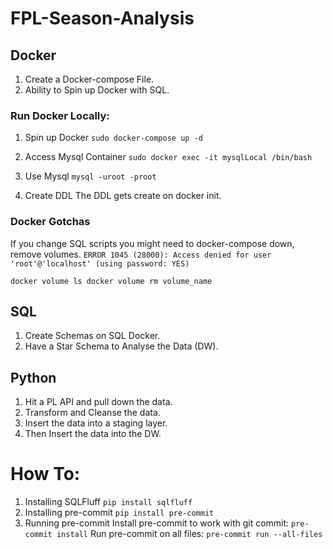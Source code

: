 # FPL-Season-Analysis

## Docker
1. Create a Docker-compose File.
2. Ability to Spin up Docker with SQL.

### Run Docker Locally:
1. Spin up Docker
`sudo docker-compose up -d`

2. Access Mysql Container
`sudo docker exec -it mysqlLocal /bin/bash`

3. Use Mysql
`mysql -uroot -proot`

4. Create DDL
The DDL gets create on docker init.


### Docker Gotchas
If you change SQL scripts you might need to docker-compose down, remove volumes.
`ERROR 1045 (28000): Access denied for user 'root'@'localhost' (using password: YES)`

`
docker volume ls
docker volume rm volume_name
`

## SQL 
1. Create Schemas on SQL Docker.
2. Have a Star Schema to Analyse the Data (DW).

## Python
1. Hit a PL API and pull down the data.
2. Transform and Cleanse the data.
3. Insert the data into a staging layer.
4. Then Insert the data into the DW. 


# How To: 
1. Installing SQLFluff 
`pip install sqlfluff`
2. Installing pre-commit
`pip install pre-commit`
3. Running pre-commit
    Install pre-commit to work with git commit:
    `pre-commit install`
    Run pre-commit on all files:
    `pre-commit run --all-files`